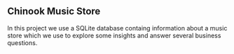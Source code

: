 ## Chinook Music Store
In this project we use a SQLite database containg information about a music store which we use to explore some insights and answer several business questions.
